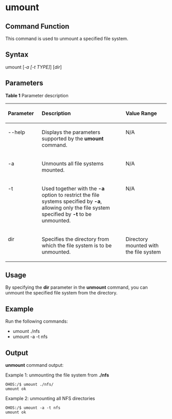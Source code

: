 # umount


## Command Function<a name="section365125133520"></a>

This command is used to unmount a specified file system.

## Syntax<a name="section9615254123512"></a>

umount \[_-a \[-t TYPE\]_\] \[_dir_\]

## Parameters<a name="section63446577355"></a>

**Table  1**  Parameter description

<a name="table1713mcpsimp"></a>
<table><thead align="left"><tr id="row1719mcpsimp"><th class="cellrowborder" valign="top" width="21%" id="mcps1.2.4.1.1"><p id="p1721mcpsimp"><a name="p1721mcpsimp"></a><a name="p1721mcpsimp"></a><strong id="b18608121184416"><a name="b18608121184416"></a><a name="b18608121184416"></a>Parameter</strong></p>
</th>
<th class="cellrowborder" valign="top" width="52%" id="mcps1.2.4.1.2"><p id="p1723mcpsimp"><a name="p1723mcpsimp"></a><a name="p1723mcpsimp"></a><strong id="b123794114417"><a name="b123794114417"></a><a name="b123794114417"></a>Description</strong></p>
</th>
<th class="cellrowborder" valign="top" width="27%" id="mcps1.2.4.1.3"><p id="p1725mcpsimp"><a name="p1725mcpsimp"></a><a name="p1725mcpsimp"></a><strong id="b8664446440"><a name="b8664446440"></a><a name="b8664446440"></a>Value Range</strong></p>
</th>
</tr>
</thead>
<tbody><tr id="row915417105016"><td class="cellrowborder" valign="top" width="21%" headers="mcps1.2.4.1.1 "><p id="p1299991675018"><a name="p1299991675018"></a><a name="p1299991675018"></a>--help</p>
</td>
<td class="cellrowborder" valign="top" width="52%" headers="mcps1.2.4.1.2 "><p id="p5999201625017"><a name="p5999201625017"></a><a name="p5999201625017"></a>Displays the parameters supported by the <strong id="b15196112818310"><a name="b15196112818310"></a><a name="b15196112818310"></a>umount</strong> command.</p>
</td>
<td class="cellrowborder" valign="top" width="27%" headers="mcps1.2.4.1.3 "><p id="p1899981685020"><a name="p1899981685020"></a><a name="p1899981685020"></a>N/A</p>
</td>
</tr>
<tr id="row17151317125011"><td class="cellrowborder" valign="top" width="21%" headers="mcps1.2.4.1.1 "><p id="p1399931616501"><a name="p1399931616501"></a><a name="p1399931616501"></a>-a</p>
</td>
<td class="cellrowborder" valign="top" width="52%" headers="mcps1.2.4.1.2 "><p id="p159991716125019"><a name="p159991716125019"></a><a name="p159991716125019"></a>Unmounts all file systems mounted.</p>
</td>
<td class="cellrowborder" valign="top" width="27%" headers="mcps1.2.4.1.3 "><p id="p999918167508"><a name="p999918167508"></a><a name="p999918167508"></a>N/A</p>
</td>
</tr>
<tr id="row21414171504"><td class="cellrowborder" valign="top" width="21%" headers="mcps1.2.4.1.1 "><p id="p129997169509"><a name="p129997169509"></a><a name="p129997169509"></a>-t</p>
</td>
<td class="cellrowborder" valign="top" width="52%" headers="mcps1.2.4.1.2 "><p id="p49997167506"><a name="p49997167506"></a><a name="p49997167506"></a>Used together with the <strong id="b19922101571717"><a name="b19922101571717"></a><a name="b19922101571717"></a>-a</strong> option to restrict the file systems specified by <strong id="b1927154112172"><a name="b1927154112172"></a><a name="b1927154112172"></a>-a</strong>, allowing only the file system specified by <strong id="b99221198185"><a name="b99221198185"></a><a name="b99221198185"></a>-t</strong> to be unmounted.</p>
</td>
<td class="cellrowborder" valign="top" width="27%" headers="mcps1.2.4.1.3 "><p id="p0999171695016"><a name="p0999171695016"></a><a name="p0999171695016"></a>N/A</p>
</td>
</tr>
<tr id="row131441775015"><td class="cellrowborder" valign="top" width="21%" headers="mcps1.2.4.1.1 "><p id="p49990164502"><a name="p49990164502"></a><a name="p49990164502"></a>dir</p>
</td>
<td class="cellrowborder" valign="top" width="52%" headers="mcps1.2.4.1.2 "><p id="p129991162504"><a name="p129991162504"></a><a name="p129991162504"></a>Specifies the directory from which the file system is to be unmounted.</p>
</td>
<td class="cellrowborder" valign="top" width="27%" headers="mcps1.2.4.1.3 "><p id="p1499916164502"><a name="p1499916164502"></a><a name="p1499916164502"></a>Directory mounted with the file system</p>
</td>
</tr>
</tbody>
</table>

## Usage<a name="section92931509368"></a>

By specifying the  **dir**  parameter in the  **unmount**  command, you can unmount the specified file system from the directory.

## Example<a name="section144311323616"></a>

Run the following commands:

-   umount ./nfs
-   umount -a -t nfs

## Output<a name="section360525113611"></a>

**unmount**  command output:

Example 1: unmounting the file system from  **./nfs**

```
OHOS:/$ umount ./nfs/
umount ok
```

Example 2: unmounting all NFS directories

```
OHOS:/$ umount -a -t nfs
umount ok
```

